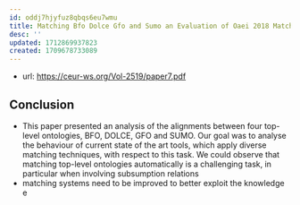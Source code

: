 ```yaml
---
id: oddj7hjyfuz8qbqs6eu7wmu
title: Matching Bfo Dolce Gfo and Sumo an Evaluation of Oaei 2018 Matching Systems
desc: ''
updated: 1712869937823
created: 1709678733089
---
```


- url: https://ceur-ws.org/Vol-2519/paper7.pdf

## Conclusion

- This paper presented an analysis of the alignments between four top-level ontologies, BFO, DOLCE, GFO and SUMO. Our goal was to analyse the behaviour of current state of the art tools, which apply diverse matching techniques, with respect to this task. We could observe that matching top-level ontologies automatically is a challenging task, in particular when involving subsumption relations
- matching systems need to be improved to better exploit the knowledge e